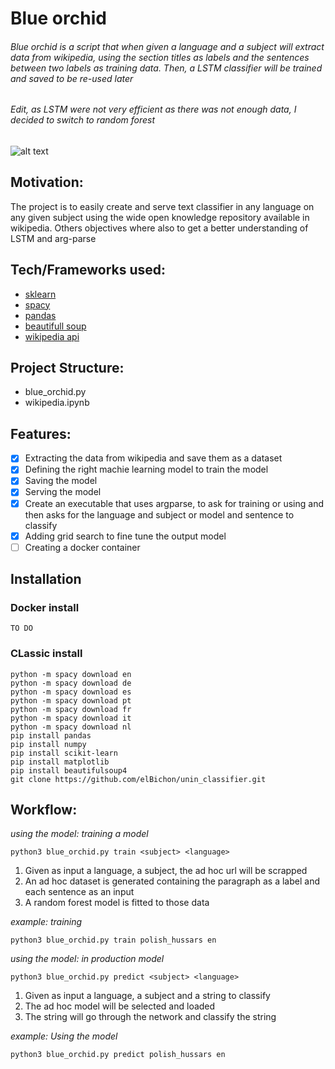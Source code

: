 # Blue orchid
###### Blue orchid is a script that when given a language and a subject will extract data from wikipedia, using the section titles as labels and the sentences between two labels as training data. Then, a LSTM classifier will be trained and saved to be re-used later
###### Edit, as LSTM were not very efficient as there was not enough data, I decided to switch to random forest
![alt text](https://cdn-images-1.medium.com/max/1200/1*jvJUYSgLHSHw_cdkNjF7Yg.jpeg)
## Motivation: 
The project is to easily create and serve text classifier in any language on any given subject using the wide open knowledge repository available in wikipedia. Others objectives where also to get a better understanding of LSTM and arg-parse

## Tech/Frameworks used:
- [sklearn](https://keras.io/)
- [spacy](https://scikit-learn.org/stable/)
- [pandas](https://pandas.pydata.org/)
- [beautifull soup](https://www.crummy.com/software/BeautifulSoup/)
- [wikipedia api](https://pypi.org/project/Wikipedia-API/)

## Project Structure:
- blue_orchid.py
- wikipedia.ipynb

## Features:
- [x] Extracting the data from wikipedia and save them as a dataset
- [x] Defining the right machie learning model to train the model
- [x] Saving the model
- [x] Serving the model
- [x] Create an executable that uses argparse, to ask for training or using and then asks for the language and subject or model and sentence to classify
- [x] Adding grid search to fine tune the output model
- [ ] Creating a docker container

## Installation
### Docker install
```
TO DO
```
### CLassic install

```
python -m spacy download en
python -m spacy download de
python -m spacy download es
python -m spacy download pt
python -m spacy download fr
python -m spacy download it
python -m spacy download nl
pip install pandas
pip install numpy
pip install scikit-learn
pip install matplotlib
pip install beautifulsoup4
git clone https://github.com/elBichon/unin_classifier.git
```

## Workflow:

*using the model: training a model*
```
python3 blue_orchid.py train <subject> <language>
```
1. Given as input a language, a subject, the ad hoc url will be scrapped
2. An ad hoc dataset is generated containing the paragraph as a label and each sentence as an input
3. A random forest model is fitted to those data

*example: training*
```
python3 blue_orchid.py train polish_hussars en
```
*using the model: in production model*
```
python3 blue_orchid.py predict <subject> <language>
```
1. Given as input a language, a subject and a string to classify
2. The ad hoc model will be selected and loaded
3. The string will go through the network and classify the string 

*example: Using the model*
```
python3 blue_orchid.py predict polish_hussars en
```

